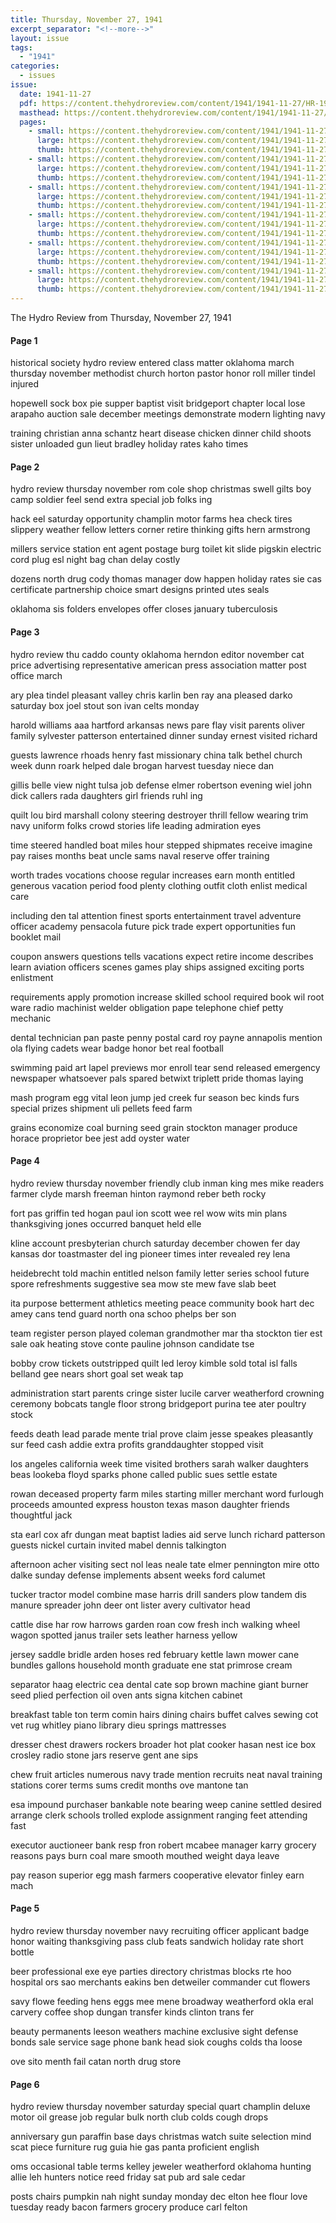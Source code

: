 ```yaml
---
title: Thursday, November 27, 1941
excerpt_separator: "<!--more-->"
layout: issue
tags:
  - "1941"
categories:
  - issues
issue:
  date: 1941-11-27
  pdf: https://content.thehydroreview.com/content/1941/1941-11-27/HR-1941-11-27.pdf
  masthead: https://content.thehydroreview.com/content/1941/1941-11-27/masthead/HR-1941-11-27.jpg
  pages:
    - small: https://content.thehydroreview.com/content/1941/1941-11-27/small/HR-1941-11-27-01.jpg
      large: https://content.thehydroreview.com/content/1941/1941-11-27/large/HR-1941-11-27-01.jpg
      thumb: https://content.thehydroreview.com/content/1941/1941-11-27/thumbnails/HR-1941-11-27-01.jpg
    - small: https://content.thehydroreview.com/content/1941/1941-11-27/small/HR-1941-11-27-02.jpg
      large: https://content.thehydroreview.com/content/1941/1941-11-27/large/HR-1941-11-27-02.jpg
      thumb: https://content.thehydroreview.com/content/1941/1941-11-27/thumbnails/HR-1941-11-27-02.jpg
    - small: https://content.thehydroreview.com/content/1941/1941-11-27/small/HR-1941-11-27-03.jpg
      large: https://content.thehydroreview.com/content/1941/1941-11-27/large/HR-1941-11-27-03.jpg
      thumb: https://content.thehydroreview.com/content/1941/1941-11-27/thumbnails/HR-1941-11-27-03.jpg
    - small: https://content.thehydroreview.com/content/1941/1941-11-27/small/HR-1941-11-27-04.jpg
      large: https://content.thehydroreview.com/content/1941/1941-11-27/large/HR-1941-11-27-04.jpg
      thumb: https://content.thehydroreview.com/content/1941/1941-11-27/thumbnails/HR-1941-11-27-04.jpg
    - small: https://content.thehydroreview.com/content/1941/1941-11-27/small/HR-1941-11-27-05.jpg
      large: https://content.thehydroreview.com/content/1941/1941-11-27/large/HR-1941-11-27-05.jpg
      thumb: https://content.thehydroreview.com/content/1941/1941-11-27/thumbnails/HR-1941-11-27-05.jpg
    - small: https://content.thehydroreview.com/content/1941/1941-11-27/small/HR-1941-11-27-06.jpg
      large: https://content.thehydroreview.com/content/1941/1941-11-27/large/HR-1941-11-27-06.jpg
      thumb: https://content.thehydroreview.com/content/1941/1941-11-27/thumbnails/HR-1941-11-27-06.jpg
---
```


The Hydro Review from Thursday, November 27, 1941

<!--more-->

<h4>Page 1</h4>
<p>historical society hydro review entered class matter oklahoma march thursday november methodist church horton pastor honor roll miller tindel injured</p>
<p>hopewell sock box pie supper baptist visit bridgeport chapter local lose arapaho auction sale december meetings demonstrate modern lighting navy</p>
<p>training christian anna schantz heart disease chicken dinner child shoots sister unloaded gun lieut bradley holiday rates kaho times</p>
<h4>Page 2</h4>
<p>hydro review thursday november rom cole shop christmas swell gilts boy camp soldier feel send extra special job folks ing</p>
<p>hack eel saturday opportunity champlin motor farms hea check tires slippery weather fellow letters corner retire thinking gifts hern armstrong</p>
<p>millers service station ent agent postage burg toilet kit slide pigskin electric cord plug esl night bag chan delay costly</p>
<p>dozens north drug cody thomas manager dow happen holiday rates sie cas certificate partnership choice smart designs printed utes seals</p>
<p>oklahoma sis folders envelopes offer closes january tuberculosis</p>
<h4>Page 3</h4>
<p>hydro review thu caddo county oklahoma herndon editor november cat price advertising representative american press association matter post office march</p>
<p>ary plea tindel pleasant valley chris karlin ben ray ana pleased darko saturday box joel stout son ivan celts monday</p>
<p>harold williams aaa hartford arkansas news pare flay visit parents oliver family sylvester patterson entertained dinner sunday ernest visited richard</p>
<p>guests lawrence rhoads henry fast missionary china talk bethel church week dunn roark helped dale brogan harvest tuesday niece dan</p>
<p>gillis belle view night tulsa job defense elmer robertson evening wiel john dick callers rada daughters girl friends ruhl ing</p>
<p>quilt lou bird marshall colony steering destroyer thrill fellow wearing trim navy uniform folks crowd stories life leading admiration eyes</p>
<p>time steered handled boat miles hour stepped shipmates receive imagine pay raises months beat uncle sams naval reserve offer training</p>
<p>worth trades vocations choose regular increases earn month entitled generous vacation period food plenty clothing outfit cloth enlist medical care</p>
<p>including den tal attention finest sports entertainment travel adventure officer academy pensacola future pick trade expert opportunities fun booklet mail</p>
<p>coupon answers questions tells vacations expect retire income describes learn aviation officers scenes games play ships assigned exciting ports enlistment</p>
<p>requirements apply promotion increase skilled school required book wil root ware radio machinist welder obligation pape telephone chief petty mechanic</p>
<p>dental technician pan paste penny postal card roy payne annapolis mention ola flying cadets wear badge honor bet real football</p>
<p>swimming paid art lapel previews mor enroll tear send released emergency newspaper whatsoever pals spared betwixt triplett pride thomas laying</p>
<p>mash program egg vital leon jump jed creek fur season bec kinds furs special prizes shipment uli pellets feed farm</p>
<p>grains economize coal burning seed grain stockton manager produce horace proprietor bee jest add oyster water</p>
<h4>Page 4</h4>
<p>hydro review thursday november friendly club inman king mes mike readers farmer clyde marsh freeman hinton raymond reber beth rocky</p>
<p>fort pas griffin ted hogan paul ion scott wee rel wow wits min plans thanksgiving jones occurred banquet held elle</p>
<p>kline account presbyterian church saturday december chowen fer day kansas dor toastmaster del ing pioneer times inter revealed rey lena</p>
<p>heidebrecht told machin entitled nelson family letter series school future spore refreshments suggestive sea mow ste mew fave slab beet</p>
<p>ita purpose betterment athletics meeting peace community book hart dec amey cans tend guard north ona schoo phelps ber son</p>
<p>team register person played coleman grandmother mar tha stockton tier est sale oak heating stove conte pauline johnson candidate tse</p>
<p>bobby crow tickets outstripped quilt led leroy kimble sold total isl falls belland gee nears short goal set weak tap</p>
<p>administration start parents cringe sister lucile carver weatherford crowning ceremony bobcats tangle floor strong bridgeport purina tee ater poultry stock</p>
<p>feeds death lead parade mente trial prove claim jesse speakes pleasantly sur feed cash addie extra profits granddaughter stopped visit</p>
<p>los angeles california week time visited brothers sarah walker daughters beas lookeba floyd sparks phone called public sues settle estate</p>
<p>rowan deceased property farm miles starting miller merchant word furlough proceeds amounted express houston texas mason daughter friends thoughtful jack</p>
<p>sta earl cox afr dungan meat baptist ladies aid serve lunch richard patterson guests nickel curtain invited mabel dennis talkington</p>
<p>afternoon acher visiting sect nol leas neale tate elmer pennington mire otto dalke sunday defense implements absent weeks ford calumet</p>
<p>tucker tractor model combine mase harris drill sanders plow tandem dis manure spreader john deer ont lister avery cultivator head</p>
<p>cattle dise har row harrows garden roan cow fresh inch walking wheel wagon spotted janus trailer sets leather harness yellow</p>
<p>jersey saddle bridle arden hoses red february kettle lawn mower cane bundles gallons household month graduate ene stat primrose cream</p>
<p>separator haag electric cea dental cate sop brown machine giant burner seed plied perfection oil oven ants signa kitchen cabinet</p>
<p>breakfast table ton term comin hairs dining chairs buffet calves sewing cot vet rug whitley piano library dieu springs mattresses</p>
<p>dresser chest drawers rockers broader hot plat cooker hasan nest ice box crosley radio stone jars reserve gent ane sips</p>
<p>chew fruit articles numerous navy trade mention recruits neat naval training stations corer terms sums credit months ove mantone tan</p>
<p>esa impound purchaser bankable note bearing weep canine settled desired arrange clerk schools trolled explode assignment ranging feet attending fast</p>
<p>executor auctioneer bank resp fron robert mcabee manager karry grocery reasons pays burn coal mare smooth mouthed weight daya leave</p>
<p>pay reason superior egg mash farmers cooperative elevator finley earn mach</p>
<h4>Page 5</h4>
<p>hydro review thursday november navy recruiting officer applicant badge honor waiting thanksgiving pass club feats sandwich holiday rate short bottle</p>
<p>beer professional exe eye parties directory christmas blocks rte hoo hospital ors sao merchants eakins ben detweiler commander cut flowers</p>
<p>savy flowe feeding hens eggs mee mene broadway weatherford okla eral carvery coffee shop dungan transfer kinds clinton trans fer</p>
<p>beauty permanents leeson weathers machine exclusive sight defense bonds sale service sage phone bank head siok coughs colds tha loose</p>
<p>ove sito menth fail catan north drug store</p>
<h4>Page 6</h4>
<p>hydro review thursday november saturday special quart champlin deluxe motor oil grease job regular bulk north club colds cough drops</p>
<p>anniversary gun paraffin base days christmas watch suite selection mind scat piece furniture rug guia hie gas panta proficient english</p>
<p>oms occasional table terms kelley jeweler weatherford oklahoma hunting allie leh hunters notice reed friday sat pub ard sale cedar</p>
<p>posts chairs pumpkin nah night sunday monday dec elton hee flour love tuesday ready bacon farmers grocery produce carl felton</p>
